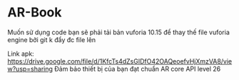 # AR-Book
Muốn sử dụng code bạn sẽ phải tải bản vuforia 10.15 để thay thế file vuforia engine bởi git k đẩy đc file lên 

Link apk: https://drive.google.com/file/d/1KfcTs4dZsGIDfO42OAQeoefvHjXmzVA8/view?usp=sharing
Đảm bảo thiết bị của bạn đạt chuẩn AR core API level 26
